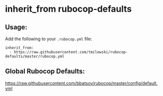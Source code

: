 # inherit_from rubocop-defaults

## Usage:
Add the following to your `.rubocop.yml` file:
```
inherit_from:
  - https://raw.githubusercontent.com/tmilewski/rubocop-defaults/master/rubocop.yml
```

## Global Rubocop Defaults:
https://raw.githubusercontent.com/bbatsov/rubocop/master/config/default.yml
